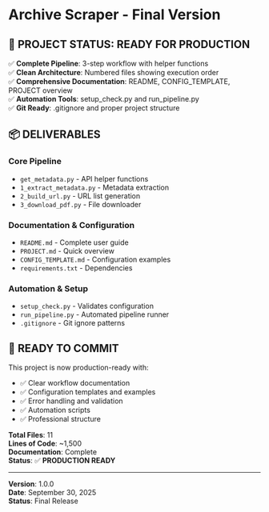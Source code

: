 # Archive Scraper - Final Version

## 🎯 **PROJECT STATUS: READY FOR PRODUCTION**

✅ **Complete Pipeline**: 3-step workflow with helper functions  
✅ **Clean Architecture**: Numbered files showing execution order  
✅ **Comprehensive Documentation**: README, CONFIG_TEMPLATE, PROJECT overview  
✅ **Automation Tools**: setup_check.py and run_pipeline.py  
✅ **Git Ready**: .gitignore and proper project structure  

## 📦 **DELIVERABLES**

### Core Pipeline
- `get_metadata.py` - API helper functions
- `1_extract_metadata.py` - Metadata extraction
- `2_build_url.py` - URL list generation  
- `3_download_pdf.py` - File downloader

### Documentation & Configuration
- `README.md` - Complete user guide
- `PROJECT.md` - Quick overview
- `CONFIG_TEMPLATE.md` - Configuration examples
- `requirements.txt` - Dependencies

### Automation & Setup
- `setup_check.py` - Validates configuration
- `run_pipeline.py` - Automated pipeline runner
- `.gitignore` - Git ignore patterns

## 🚀 **READY TO COMMIT**

This project is now production-ready with:
- ✅ Clear workflow documentation
- ✅ Configuration templates and examples  
- ✅ Error handling and validation
- ✅ Automation scripts
- ✅ Professional structure

**Total Files**: 11  
**Lines of Code**: ~1,500  
**Documentation**: Complete  
**Status**: ✅ **PRODUCTION READY**

---
**Version**: 1.0.0  
**Date**: September 30, 2025  
**Status**: Final Release

